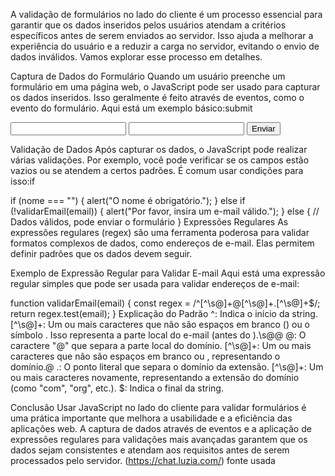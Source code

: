 A validação de formulários no lado do cliente é um processo essencial para garantir que os dados inseridos pelos usuários atendam a critérios específicos antes de serem enviados ao servidor. Isso ajuda a melhorar a experiência do usuário e a reduzir a carga no servidor, evitando o envio de dados inválidos. Vamos explorar esse processo em detalhes.

Captura de Dados do Formulário
Quando um usuário preenche um formulário em uma página web, o JavaScript pode ser usado para capturar os dados inseridos. Isso geralmente é feito através de eventos, como o evento do formulário. Aqui está um exemplo básico:submit

<form id="meuFormulario">
  <input type="text" id="nome" required>
  <input type="email" id="email" required>
  <button type="submit">Enviar</button>
</form>

<script>
  document.getElementById('meuFormulario').addEventListener('submit', function(event) {
    event.preventDefault(); // Impede o envio do formulário
    const nome = document.getElementById('nome').value;
    const email = document.getElementById('email').value;
    
    // Validação dos dados pode ser feita aqui
  });
</script>
Validação de Dados
Após capturar os dados, o JavaScript pode realizar várias validações. Por exemplo, você pode verificar se os campos estão vazios ou se atendem a certos padrões. É comum usar condições para isso:if

if (nome === "") {
  alert("O nome é obrigatório.");
} else if (!validarEmail(email)) {
  alert("Por favor, insira um e-mail válido.");
} else {
  // Dados válidos, pode enviar o formulário
}
Expressões Regulares
As expressões regulares (regex) são uma ferramenta poderosa para validar formatos complexos de dados, como endereços de e-mail. Elas permitem definir padrões que os dados devem seguir.

Exemplo de Expressão Regular para Validar E-mail
Aqui está uma expressão regular simples que pode ser usada para validar endereços de e-mail:

function validarEmail(email) {
  const regex = /^[^\s@]+@[^\s@]+\.[^\s@]+$/;
  return regex.test(email);
}
Explicação do Padrão
^: Indica o início da string.
[^\s@]+: Um ou mais caracteres que não são espaços em branco () ou o símbolo . Isso representa a parte local do e-mail (antes do ).\s@@
@: O caractere "@" que separa a parte local do domínio.
[^\s@]+: Um ou mais caracteres que não são espaços em branco ou , representando o domínio.@
\.: O ponto literal que separa o domínio da extensão.
[^\s@]+: Um ou mais caracteres novamente, representando a extensão do domínio (como "com", "org", etc.).
$: Indica o final da string.

Conclusão
Usar JavaScript no lado do cliente para validar formulários é uma prática importante que melhora a usabilidade e a eficiência das aplicações web. A captura de dados através de eventos e a aplicação de expressões regulares para validações mais avançadas garantem que os dados sejam consistentes e atendam aos requisitos antes de serem processados pelo servidor.
(https://chat.luzia.com/) fonte usada
